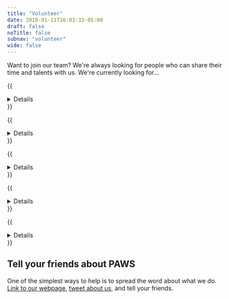```yaml
---
title: "Volunteer"
date: 2018-01-11T16:03:33-05:00
draft: false
noTitle: false
subnav: "volunteer"
wide: false
---
```


Want to join our team? We're always looking for people who can share their time and talents with us. We're currently looking for...

{{<details summary="Adoption Coordinators">}}
Adoption Coordinators are our volunteers who see each adoption through from start to finish. They play a vital role at PAWS!

Coordinators are assigned a specific group of dogs on our site. When an application comes in for one of these dogs, coordinators begin by interviewing the applicant over the phone followed by checking references. If approved, the adoption coordinator puts the applicants and southern fosters in touch or helps to facilitate a meet and greet with our local dogs.

Each application takes approximately one-hour to process over the course of one to two days on average.

<form class="adoption-form" action="https://service.sheltermanager.com/asmservice" method="post" accept-charset="utf-8"><input type="hidden" name="method" value="online_form_post"><input type="hidden" name="account" value="zh0572"><input type="hidden" name="redirect" value="https://pawsnewengland.com/volunteer/volunteer-success/"><input type="hidden" name="flags" value="Applicant - Adoption Coordinator"><input type="hidden" name="formname" value="Adoption Coordinator Application Form">
	<legend>Apply to become an Adoption Coordinator</legend>

	<div class="row">
		<div class="grid-third">
			<label for="f147">First Name</label>
		</div>
		<div class="grid-two-thirds">
			<input type="text" name="firstname_83" id="f147" title="Enter your first name" required>
		</div>
	</div>

	<div class="row">
		<div class="grid-third">
			<label for="f148">Last Name</label>
		</div>
		<div class="grid-two-thirds">
			<input type="text" name="lastname_84" id="f148" title="Enter your last name" required>
		</div>
	</div>

	<div class="row">
		<div class="grid-third">
			<label for="f149">Email</label>
		</div>
		<div class="grid-two-thirds">
			<input type="email" name="emailaddress_85" id="f149" title="Enter your email address" required>
		</div>
	</div>

	<div class="row">
		<div class="grid-third">
			<label for="f277">Phone Number</label>
		</div>
		<div class="grid-two-thirds">
			<input type="tel" id="f277" name="mobiletelephone_277" autocomplete="tel" required>
		</div>
	</div>

	<div class="row">
		<div class="grid-third">
			<label for="f186">Questions or Comments</label>
		</div>
		<div class="grid-two-thirds">
			<textarea name="questionsComments_86" id="f186" title="Enter any questions or comments you have"></textarea>
		</div>
	</div>

	<div class="row">
		<div class="grid-third">
			<label for="f278">Street Address</label>
		</div>
		<div class="grid-two-thirds">
			<input type="text" id="f278" name="address_278" autocomplete="street-address" required>
		</div>
	</div>

	<div class="row">
		<div class="grid-third">
			<label for="f279">City</label>
		</div>
		<div class="grid-two-thirds">
			<input type="text" id="f279" name="city_279" autocomplete="address-level2" required>
		</div>
	</div>

	<div class="row">
		<div class="grid-third">
			<label for="f280">State</label>
		</div>
		<div class="grid-two-thirds">
			<select id="f280" name="state_280" required>
				<option>---</option>
				<option>AL</option>
				<option>AK</option>
				<option>AZ</option>
				<option>AR</option>
				<option>CA</option>
				<option>CO</option>
				<option>CT</option>
				<option>DE</option>
				<option>FL</option>
				<option>GA</option>
				<option>HI</option>
				<option>ID</option>
				<option>IL</option>
				<option>IN</option>
				<option>IA</option>
				<option>KS</option>
				<option>KY</option>
				<option>LA</option>
				<option>ME</option>
				<option>MD</option>
				<option>MA</option>
				<option>MI</option>
				<option>MN</option>
				<option>MS</option>
				<option>MO</option>
				<option>MT</option>
				<option>NE</option>
				<option>NV</option>
				<option>NH</option>
				<option>NJ</option>
				<option>NM</option>
				<option>NY</option>
				<option>NC</option>
				<option>ND</option>
				<option>OH</option>
				<option>OK</option>
				<option>OR</option>
				<option>PA</option>
				<option>RI</option>
				<option>SC</option>
				<option>SD</option>
				<option>TN</option>
				<option>TX</option>
				<option>UT</option>
				<option>VT</option>
				<option>VA</option>
				<option>WA</option>
				<option>WV</option>
				<option>WI</option>
				<option>WY</option>
			</select>
		</div>
	</div>

	<div class="row">
		<div class="grid-third">
			<label for="f281">Zip Code</label>
		</div>
		<div class="grid-two-thirds">
			<input type="tel" id="f281" name="zipcode_281" autocomplete="postal-code" required>
		</div>
	</div>

	<div class="row">
		<div class="grid-third">
			<label for="f282">How did you hear about PAWS New England?</label>
		</div>
		<div class="grid-two-thirds">
			<select id="f282" name="pneReference_282" required>
				<option>---</option>
				<option>Adopt-a-Pet</option>
				<option>Adoption Event</option>
				<option>Co-Worker</option>
				<option>Facebook</option>
				<option>Family</option>
				<option>Friend</option>
				<option>Fundraiser</option>
				<option>Internet</option>
				<option>Instagram</option>
				<option>John Gagnon Pet Resourt</option>
				<option>Other</option>
				<option>Overstock</option>
				<option>PAWS Volunteer</option>
				<option>PAWS Website</option>
				<option>Petfinder</option>
				<option>TV</option>
			</select>
		</div>
	</div>

	<div class="row">
		<div class="grid-third">
			<label for="f283">Have you volunteered for any other dog rescues? If so, please list names of organizations and contact name and number</label>
		</div>
		<div class="grid-two-thirds">
			<textarea id="f283" name="previousExperience_283" required></textarea>
		</div>
	</div>

	<div class="row">
		<div class="grid-third">
			<label for="f284">Why are you interested in becoming an Adoption Coordinator?</label>
		</div>
		<div class="grid-two-thirds">
			<input type="text" id="f284" name="interest_284" required>
		</div>
	</div>

	<div class="row">
		<div class="grid-third">
			<span id="f285-label">Do you have access to the internet, social media, and a telephone?</span>
		</div>
		<div class="grid-two-thirds">
			<label class="input-inline" for="f285_yes">
				<input type="radio" id="f285_yes" name="access_285" value="Yes" aria-describedby="f285-label"> Yes
			</label>
			<label class="input-inline" for="f285_no">
				<input type="radio" id="f285_no" name="access_285" value="No" aria-describedby="f285-label"> No
			</label>
		</div>
	</div>

	<div class="row">
		<div class="grid-third">
			<label for="f286">What is your schedule like every week?</label>
		</div>
		<div class="grid-two-thirds">
			<input type="text" id="f286" name="schedule_286" required>
		</div>
	</div>

	<div class="row">
		<div class="grid-third">
			<label for="f287">How much time do you have to commit to volunteering?</label>
		</div>
		<div class="grid-two-thirds">
			<input type="text" id="f287" name="time_287" required>
		</div>
	</div>

	<div class="row">
		<div class="grid-third">
			<label for="f288">Please tell us about your animal experience</label>
		</div>
		<div class="grid-two-thirds">
			<input type="text" id="f288" name="animalExperience_288" required>
		</div>
	</div>

	<div class="row">
		<div class="grid-third">
			<label for="f289">Please provide one personal reference (not a relative; please provide a name and phone number)</label>
		</div>
		<div class="grid-two-thirds">
			<textarea id="f289" name="personalReferences_289" required></textarea>
		</div>
	</div>

	<div class="tarpit">
		<label>
			<input name="termsscb" id="termsscb" type="checkbox">
			If you're human, do NOT check this box.
		</label>
	</div>

	<div class="clearfix text-right">
		<input type="hidden" name="magicASJSkey" value="918273645">
		<input class="input-inline btn" type="submit" value="Submit">
	</div>
</form>
{{</details>}}


{{<details summary="Fosters">}}
The more dogs we can foster, the more dogs we can save.

We're always looking for foster caregivers to provide our dogs with safe homes and lots of TLC until they're adopted.

<a class="btn btn-large" href="/foster/">Learn more about fostering</a>
{{</details>}}


{{<details summary="Home Visit Volunteers">}}
A home check volunteer will visit the home of potential adopters or fosters to answer questions the applicant may have about preparing their home and environment for welcoming a new animal.

This volunteer position requires good people skills. You will have the important job of representing PAWS, providing important information to applicants while respecting the applicants homes and spaces.

<form class="adoption-form" action="https://service.sheltermanager.com/asmservice" method="post" accept-charset="utf-8"><input type="hidden" name="method" value="online_form_post"><input type="hidden" name="account" value="zh0572"><input type="hidden" name="redirect" value="https://pawsnewengland.com/volunteer/volunteer-success/"><input type="hidden" name="flags" value="homechecker"><input type="hidden" name="formname" value="Home Visit Volunteer Application Form">
	<legend>Apply to become a Home Visit Volunteer</legend>

	<div class="row">
		<div class="grid-third">
			<label for="f168">First Name</label>
		</div>
		<div class="grid-two-thirds">
			<input class="asm-onlineform-text" type="text" name="firstname_168" required pattern=".*\S+.*">
		</div>
	</div>

	<div class="row">
		<div class="grid-third">
			<label for="f169">Last Name</label>
		</div>
		<div class="grid-two-thirds">
			<input class="asm-onlineform-text" type="text" name="lastname_169" required pattern=".*\S+.*">
		</div>
	</div>

	<div class="row">
		<div class="grid-third">
			<label for="f172">Your Street</label>
		</div>
		<div class="grid-two-thirds">
			<input class="asm-onlineform-text" type="text" name="address_172" required pattern=".*\S+.*">
		</div>
	</div>

	<div class="row">
		<div class="grid-third">
			<label for="f173">Your City</label>
		</div>
		<div class="grid-two-thirds">
			<input class="asm-onlineform-text" type="text" name="city_173" required pattern=".*\S+.*">
		</div>
	</div>

	<div class="row">
		<div class="grid-third">
			<label for="f174">Your State</label>
		</div>
		<div class="grid-two-thirds">
			<select class="asm-onlineform-lookup" name="state_174" required>
				<option>---</option>
				<option>AL</option>
				<option>AK</option>
				<option>AZ</option>
				<option>AR</option>
				<option>CA</option>
				<option>CO</option>
				<option>CT</option>
				<option>DE</option>
				<option>FL</option>
				<option>GA</option>
				<option>HI</option>
				<option>ID</option>
				<option>IL</option>
				<option>IN</option>
				<option>IA</option>
				<option>KS</option>
				<option>KY</option>
				<option>LA</option>
				<option>ME</option>
				<option>MD</option>
				<option>MA</option>
				<option>MI</option>
				<option>MN</option>
				<option>MS</option>
				<option>MO</option>
				<option>MT</option>
				<option>NE</option>
				<option>NV</option>
				<option>NH</option>
				<option>NJ</option>
				<option>NM</option>
				<option>NY</option>
				<option>NC</option>
				<option>ND</option>
				<option>OH</option>
				<option>OK</option>
				<option>OR</option>
				<option>PA</option>
				<option>RI</option>
				<option>SC</option>
				<option>SD</option>
				<option>TN</option>
				<option>TX</option>
				<option>UT</option>
				<option>VT</option>
				<option>VA</option>
				<option>WA</option>
				<option>WV</option>
				<option>WI</option>
				<option>WY</option>
			</select>
		</div>
	</div>

	<div class="row">
		<div class="grid-third">
			<label for="f175">Your Zip</label>
		</div>
		<div class="grid-two-thirds">
			<input class="asm-onlineform-text" type="tel" name="zipcode_175" required>
		</div>
	</div>

	<div class="row">
		<div class="grid-third">
			<label for="f170">Your Email</label>
		</div>
		<div class="grid-two-thirds">
			<input class="asm-onlineform-text" type="email" name="emailaddress_170" required>
		</div>
	</div>

	<div class="row">
		<div class="grid-third">
			<label for="f176">Your Mobile Phone #</label>
		</div>
		<div class="grid-two-thirds">
			<input class="asm-onlineform-text" type="tel" name="mobiletelephone_176" title="" required>
		</div>
	</div>

	<div class="row">
		<div class="grid-third">
			<span id="f177-label">Do you currently volunteer for another rescue organization?</span>
		</div>
		<div class="grid-two-thirds">
			<label class="input-inline" for="volunteer_177_yes">
				<input type="radio" name="volunteer_177" id="volunteer_177_yes" value="Yes" aria-describedby="f177-label"> Yes
			</label>
			<label class="input-inline" for="volunteer_177_no">
				<input type="radio" name="volunteer_177" id="volunteer_177_no" value="No" aria-describedby="f177-label" checked> No
			</label>
		</div>
	</div>

	<div class="row padding-top">
		<div class="grid-third">
			<label for="f178">Please tell us about your volunteer experience</label>
		</div>
		<div class="grid-two-thirds">
			<textarea class="asm-onlineform-text" name="volunteerexperience_178" title="" required></textarea>
		</div>
	</div>

	<div class="row">
		<div class="grid-third">
			<label for="f171">Please tell us about your animal experience</label>
		</div>
		<div class="grid-two-thirds">
			<textarea class="asm-onlineform-text" name="animalexperience_171" title="" required></textarea>
		</div>
	</div>

	<div class="row margin-bottom">
		<div class="grid-third">
			<span id="f341-label">Do you have access to a computer for use while conducting virtual home visits?</span>
		</div>
		<div class="grid-two-thirds">
			<label class="input-inline" for="computer_341_yes">
				<input type="radio" name="computer_341" id="computer_341_yes" value="Yes" aria-describedby="f341-label"> Yes
			</label>
			<label class="input-inline" for="computer_341_no">
				<input type="radio" name="computer_341" id="computer_341_no" value="No" aria-describedby="f341-label" checked> No
			</label>
		</div>
	</div>

	<div class="row">
		<div class="grid-third">
			<span id="f342-label">I am able to conduct virtual home visits using (check all that apply):</span>
		</div>
		<div class="grid-two-thirds">
			<label for="f342_1"><input type="checkbox" id="f342_1" data="FaceTime" name="software1_" aria-describedby="f342-label"> FaceTime</label>
			<label for="f342_2"><input type="checkbox" id="f342_2" data="Google" name="software2_" aria-describedby="f342-label"> Google</label>
			<label for="f342_4"><input type="checkbox" id="f342_4" data="Skype" name="software4_" aria-describedby="f342-label"> Skype</label>
			<label for="f342_5"><input type="checkbox" id="f342_5" data="Zoom" name="software5_" aria-describedby="f342-label"> Zoom</label>
			<label for="f342_3"><input type="checkbox" id="f342_3" data="Other" name="software3_" aria-describedby="f342-label"> Other</label>
		</div>
	</div>

	<div class="tarpit">
		<label>
			<input name="termsscb" id="termsscb" type="checkbox">
			If you're human, do NOT check this box.
		</label>
	</div>

	<div class="clearfix text-right">
		<input type="hidden" name="magicASJSkey" value="918273645">
		<input class="input-inline btn" type="submit" value="Submit">
	</div>
</form>
{{</details>}}


{{<details summary="Fundraising Managers">}}
When we rescue dogs, they often need vaccines, medical treatment and rehabilitation. To help us continue our life saving work, we're always looking for people with creative fundraising ideas.

<form class="adoption-form" action="https://service.sheltermanager.com/asmservice" method="post" accept-charset="utf-8"><input type="hidden" name="method" value="online_form_post"><input type="hidden" name="account" value="zh0572"><input type="hidden" name="redirect" value="https://pawsnewengland.com/volunteer/volunteer-success/"><input type="hidden" name="flags" value="Applicant - Fundraising Manager"><input type="hidden" name="formname" value="Fundraising Manager Application Form">
	<legend>Apply to become a Fundraising Manager</legend>

	<div class="row">
		<div class="grid-third">
			<label for="f147">First Name</label>
		</div>
		<div class="grid-two-thirds">
			<input type="text" name="firstname_87" title="Enter your first name" required>
		</div>
	</div>

	<div class="row">
		<div class="grid-third">
			<label for="f148">Last Name</label>
		</div>
		<div class="grid-two-thirds">
			<input type="text" name="lastname_88" title="Enter your last name" required>
		</div>
	</div>

	<div class="row">
		<div class="grid-third">
			<label for="f149">Email</label>
		</div>
		<div class="grid-two-thirds">
			<input type="email" name="emailaddress_89" title="Enter your email address" required>
		</div>
	</div>

	<div class="row">
		<div class="grid-third">
			<label for="f149">Questions or Comments</label>
		</div>
		<div class="grid-two-thirds">
			<textarea name="questionsComments_90" title="Enter any questions or comments you have"></textarea>
		</div>
	</div>

	<div class="tarpit">
		<label>
			<input name="termsscb" id="termsscb" type="checkbox">
			If you're human, do NOT check this box.
		</label>
	</div>

	<div class="clearfix text-right">
		<input type="hidden" name="magicASJSkey" value="918273645">
		<input class="input-inline btn" type="submit" value="Submit">
	</div>
</form>
{{</details>}}


{{<details margin="true" summary="Transportation Volunteers">}}
We often need help getting our dogs to and from the vet, to foster or adoptive homes, and to pet fairs. We also get donations of food, toys and veterinary supplies that need to get delivered from the donor.

<form class="adoption-form" action="https://service.sheltermanager.com/asmservice" method="post" accept-charset="utf-8"><input type="hidden" name="method" value="online_form_post"><input type="hidden" name="account" value="zh0572"><input type="hidden" name="redirect" value="https://pawsnewengland.com/volunteer/volunteer-success/"><input type="hidden" name="flags" value="driver"><input type="hidden" name="formname" value="Transportation Volunteer Application Form">
	<legend>Apply to become a Transportation Volunteer</legend>

	<div class="row">
		<div class="grid-third">
			<label for="f147">First Name</label>
		</div>
		<div class="grid-two-thirds">
			<input type="text" name="firstname_95" title="Enter your first name" required>
		</div>
	</div>

	<div class="row">
		<div class="grid-third">
			<label for="f148">Last Name</label>
		</div>
		<div class="grid-two-thirds">
			<input type="text" name="lastname_96" title="Enter your last name" required>
		</div>
	</div>

	<div class="row">
		<div class="grid-third">
			<label for="f148">Your Street</label>
		</div>
		<div class="grid-two-thirds">
			<input type="text" name="address_105" title="Enter your street number and name" required>
		</div>
	</div>

	<div class="row">
		<div class="grid-third">
			<label for="f148">Your City</label>
		</div>
		<div class="grid-two-thirds">
			<input type="text" name="city_97" title="Enter your city" required>
		</div>
	</div>

	<div class="row">
		<div class="grid-third">
			<label for="f153">Your State</label>
		</div>
		<div class="grid-two-thirds">
			<select class="asm-onlineform-lookup" name="state_98" title="Select your state" required>
				<option value=""></option>
				<option>AL</option>
				<option>AK</option>
				<option>AZ</option>
				<option>AR</option>
				<option>CA</option>
				<option>CO</option>
				<option>CT</option>
				<option>DE</option>
				<option>FL</option>
				<option>GA</option>
				<option>HI</option>
				<option>ID</option>
				<option>IL</option>
				<option>IN</option>
				<option>IA</option>
				<option>KS</option>
				<option>KY</option>
				<option>LA</option>
				<option>ME</option>
				<option>MD</option>
				<option>MA</option>
				<option>MI</option>
				<option>MN</option>
				<option>MS</option>
				<option>MO</option>
				<option>MT</option>
				<option>NE</option>
				<option>NV</option>
				<option>NH</option>
				<option>NJ</option>
				<option>NM</option>
				<option>NY</option>
				<option>NC</option>
				<option>ND</option>
				<option>OH</option>
				<option>OK</option>
				<option>OR</option>
				<option>PA</option>
				<option>RI</option>
				<option>SC</option>
				<option>SD</option>
				<option>TN</option>
				<option>TX</option>
				<option>UT</option>
				<option>VT</option>
				<option>VA</option>
				<option>WA</option>
				<option>WV</option>
				<option>WI</option>
				<option>WY</option>
			</select>
		</div>
	</div>

	<div class="row">
		<div class="grid-third">
			<label for="f154">Your Zip</label>
		</div>
		<div class="grid-two-thirds">
			<input type="text" name="zipcode_99" pattern="\d*" title="Enter your zip code" required>
		</div>
	</div>

	<div class="row">
		<div class="grid-third">
			<label for="f155">Home Phone #</label>
		</div>
		<div class="grid-two-thirds">
			<input type="tel" name="hometelephone_100"r title="Enter your home phone number">
		</div>
	</div>

	<div class="row">
		<div class="grid-third">
			<label for="f156">Mobile Phone #</label>
		</div>
		<div class="grid-two-thirds">
			<input type="tel" name="mobiletelephone_101" title="Enter your mobile telephone number">
		</div>
	</div>

	<div class="row">
		<div class="grid-third">
			<label for="f157">Email</label>
		</div>
		<div class="grid-two-thirds">
			<input type="email" name="emailaddress_102" title="Enter your email address" required>
		</div>
	</div>

	<div class="row">
		<div class="grid-third">
			<label for="f148">When are you available to provide transportation services?</label>
		</div>
		<div class="grid-two-thirds">
			<input type="text" name="transportAvailibility_103" title="Enter your availability" required>
		</div>
	</div>

	<div class="row">
		<div class="grid-third">
			<label for="f160">Are you on Facebook?</label>
		</div>
		<div class="grid-two-thirds">
			<label class="input-inline"><input type="radio" name="facebook_130" title="Share whether or not you're on Facebook" value="Yes" required> Yes</label><label class="input-inline"><input type="radio" name="facebook_130" value="No" required> No</label>
		</div>
	</div>

	<div class="row">
		<div class="grid-third">
			<label for="f159">How did you hear about our transport group?</label>
		</div>
		<div class="grid-two-thirds">
			<select class="asm-onlineform-lookup" name="transportReference_129" title="Select how you heard about the transport group">
				<option value=""></option>
				<option>Adopt-a-Pet</option>
				<option>Adoption Event</option>
				<option>Coworker</option>
				<option>Facebook</option>
				<option>Family</option>
				<option>Friend</option>
				<option>Fundraiser</option>
				<option>Internet</option>
				<option>Instagram</option>
				<option>John Gagnon Pet Resourt</option>
				<option>Other</option>
				<option>Overstock</option>
				<option>PAWS Volunteer</option>
				<option>PAWS Website</option>
				<option>Petfinder</option>
				<option>TV</option>
			</select>
		</div>
	</div>

	<div class="row">
		<div class="grid-third">
			<label for="f149">Questions or Comments</label>
		</div>
		<div class="grid-two-thirds">
			<textarea name="questionsComments_104" title="Enter any questions or comments you have"></textarea>
		</div>
	</div>

	<div class="tarpit">
		<label>
			<input name="termsscb" id="termsscb" type="checkbox">
			If you're human, do NOT check this box.
		</label>
	</div>

	<div class="clearfix text-right">
		<input type="hidden" name="magicASJSkey" value="918273645">
		<input class="input-inline btn" type="submit" value="Submit">
	</div>
</form>
{{</details>}}


<!-- 
{{<details summary="Marketing Volunteer">}}
Do you want to help spread the word about PAWS New England? We're looking for marketing volunteers.

<form class="adoption-form" action="https://service.sheltermanager.com/asmservice" method="post" accept-charset="utf-8"><input type="hidden" name="method" value="online_form_post"><input type="hidden" name="account" value="zh0572"><input type="hidden" name="redirect" value="https://pawsnewengland.com/volunteer/volunteer-success/"><input type="hidden" name="flags" value="Applicant - Marketing Coordinator"><input type="hidden" name="formname" value="Marketing Coordinator Application Form">
	<legend>Apply to become a Marketing Volunteer</legend>

	<div class="row">
		<div class="grid-third">
			<label for="f147">First Name</label>
		</div>
		<div class="grid-two-thirds">
			<input type="text" name="firstname_145" title="Enter your first name" required>
		</div>
	</div>

	<div class="row">
		<div class="grid-third">
			<label for="f148">Last Name</label>
		</div>
		<div class="grid-two-thirds">
			<input type="text" name="lastname_146" title="Enter your last name" required>
		</div>
	</div>

	<div class="row">
		<div class="grid-third">
			<label for="f149">Email</label>
		</div>
		<div class="grid-two-thirds">
			<input type="email" name="emailaddress_147" title="Enter your email address" required>
		</div>
	</div>

	<div class="row">
		<div class="grid-third">
			<label for="f149">Questions or Comments</label>
		</div>
		<div class="grid-two-thirds">
			<textarea name="questionsComments_148" title="Enter any questions or comments you have"></textarea>
		</div>
	</div>

	<div class="tarpit">
		<label>
			<input name="termsscb" id="termsscb" type="checkbox">
			If you're human, do NOT check this box.
		</label>
	</div>

	<div class="clearfix text-right">
		<input type="hidden" name="magicASJSkey" value="918273645">
		<input class="input-inline btn" type="submit" value="Submit">
	</div>
</form>
{{</details>}} 
-->

## Tell your friends about PAWS

One of the simplest ways to help is to spread the word about what we do. <a rel="nofollow" target="_blank" href="https://www.facebook.com/sharer/sharer.php?u=https://pawsnewengland.com/&t=PAWS%20saves%20lives,%20one%20dog%20at%20a%20time">Link to our webpage</a>, <a rel="nofollow" target="_blank" href="http://twitter.com/?status=PAWS%20saves%20lives,%20one%20dog%20at%20a%20time%20https://pawsnewengland.com/">tweet about us</a>, and tell your friends.